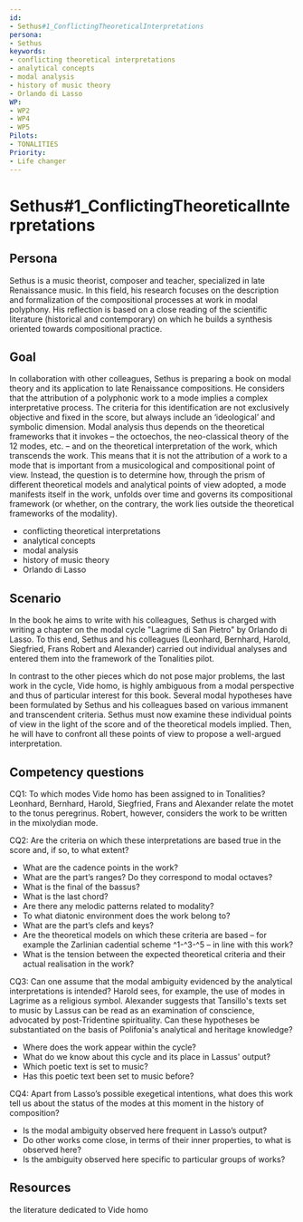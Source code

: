 ```yaml
---
id: 
- Sethus#1_ConflictingTheoreticalInterpretations
persona: 
- Sethus
keywords: 
- conflicting theoretical interpretations
- analytical concepts
- modal analysis
- history of music theory
- Orlando di Lasso
WP:
- WP2
- WP4
- WP5
Pilots:
- TONALITIES
Priority:
- Life changer
---
```

# Sethus#1_ConflictingTheoreticalInterpretations

## Persona

Sethus is a music theorist, composer and teacher, specialized in late Renaissance music. In this field, his research focuses on the description and formalization of the compositional processes at work in modal polyphony. His reflection is based on a close reading of the scientific literature (historical and contemporary) on which he builds a synthesis oriented towards compositional practice.

## Goal 

In collaboration with other colleagues, Sethus is preparing a book on modal theory and its application to late Renaissance compositions. He considers that the attribution of a polyphonic work to a mode implies a complex interpretative process. The criteria for this identification are not exclusively objective and fixed in the score, but always include an ‘ideological’ and symbolic dimension. Modal analysis thus depends on the theoretical frameworks that it invokes – the octoechos, the neo-classical theory of the 12 modes, etc. – and on the theoretical interpretation of the work, which transcends the work. This means that it is not the attribution of a work to a mode that is important from a musicological and compositional point of view. Instead, the question is to determine how, through the prism of different theoretical models and analytical points of view adopted, a mode manifests itself in the work, unfolds over time and governs its compositional framework (or whether, on the contrary, the work lies outside the theoretical frameworks of the modality). 
- conflicting theoretical interpretations
- analytical concepts
- modal analysis
- history of music theory
- Orlando di Lasso

## Scenario  

In the book he aims to write with his colleagues, Sethus is charged with writing a chapter on the modal cycle "Lagrime di San Pietro" by Orlando di Lasso. To this end, Sethus and his colleagues (Leonhard, Bernhard, Harold, Siegfried, Frans Robert and Alexander) carried out individual analyses and entered them into the framework of the Tonalities pilot. 

In contrast to the other pieces which do not pose major problems, the last work in the cycle, Vide homo, is highly ambiguous from a modal perspective and thus of particular interest for this book. Several modal hypotheses have been formulated by Sethus and his colleagues based on various immanent and transcendent criteria. Sethus must now examine these individual points of view in the light of the score and of the theoretical models implied. Then, he will have to confront all these points of view to propose a well-argued interpretation.

## Competency questions 

CQ1: To which modes Vide homo has been assigned to in Tonalities? Leonhard, Bernhard, Harold, Siegfried, Frans and Alexander relate the motet to the tonus peregrinus. Robert, however, considers the work to be written in the mixolydian mode. 

CQ2: Are the criteria on which these interpretations are based true in the score and, if so, to what extent? 
   - What are the cadence points in the work? 
   - What are the part’s ranges?  Do they correspond to modal octaves? 
   - What is the final of the bassus? 
   - What is the last chord? 
   - Are there any melodic patterns related to modality? 
   - To what diatonic environment does the work belong to? 
   - What are the part’s clefs and keys? 
   - Are the theoretical models on which these criteria are based – for example the Zarlinian cadential scheme ^1-^3-^5 – in line with this work? 
   - What is the tension between the expected theoretical criteria and their actual realisation in the work? 

CQ3: Can one assume that the modal ambiguity evidenced by the analytical interpretations is intended? Harold sees, for example, the use of modes in Lagrime as a religious symbol. Alexander suggests that Tansillo's texts set to music by Lassus can be read as an examination of conscience, advocated by post-Tridentine spirituality. Can these hypotheses be substantiated on the basis of Polifonia's analytical and heritage knowledge? 
   - Where does the work appear within the cycle? 
   - What do we know about this cycle and its place in Lassus' output? 
   - Which poetic text is set to music? 
   - Has this poetic text been set to music before? 

CQ4: Apart from Lasso’s possible exegetical intentions, what does this work tell us about the status of the modes at this moment in the history of composition? 
   - Is the modal ambiguity observed here frequent in Lasso’s output? 
   - Do other works come close, in terms of their inner properties, to what is observed here? 
   - Is the ambiguity observed here specific to particular groups of works? 

## Resources
the literature dedicated to Vide homo
